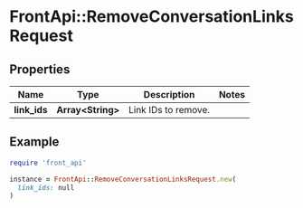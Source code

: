 # FrontApi::RemoveConversationLinksRequest

## Properties

| Name | Type | Description | Notes |
| ---- | ---- | ----------- | ----- |
| **link_ids** | **Array&lt;String&gt;** | Link IDs to remove. |  |

## Example

```ruby
require 'front_api'

instance = FrontApi::RemoveConversationLinksRequest.new(
  link_ids: null
)
```

